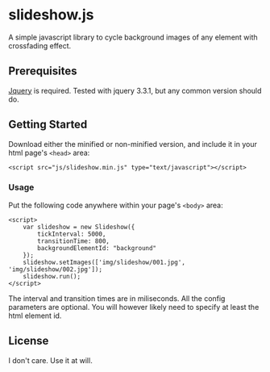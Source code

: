 # slideshow.js

A simple javascript library to cycle background images of any element with crossfading effect. 

## Prerequisites

[Jquery](http://jquery.com) is required. Tested with jquery 3.3.1, but any common version should do.


## Getting Started

Download either the minified or non-minified version, and include it in your html page's `<head>` area:

    <script src="js/slideshow.min.js" type="text/javascript"></script>


### Usage

Put the following code anywhere within your page's `<body>` area:
    
    <script>
        var slideshow = new Slideshow({
            tickInterval: 5000, 
            transitionTime: 800,
            backgroundElementId: "background"
        });
        slideshow.setImages(['img/slideshow/001.jpg', 'img/slideshow/002.jpg']);
        slideshow.run();
    </script>

The interval and transition times are in miliseconds. All the config parameters are optional. You will however likely need to specify at least the html element id.

## License
I don't care. Use it at will. 